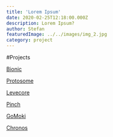 ```yaml
---
title: 'Lorem Ipsum'
date: 2020-02-25T12:18:00.000Z
description: Lorem Ipsum?
author: Stefan
featuredImage: ../../images/img_2.jpg
category: project
---
```


#Projects

<!--** under the [Dedalos](/project1) umbrella **-->

[Bionic](/project10)

[Protosome](/project3)  

[Levecore](/project4) 

[Pinch](/project2)  

<!--[Feous](/project5)-->

<!--[Bettr Health](/project6)-->

<!--[Dotee](/project7)-->

[GoMoki](/project8)

[Chronos](/project9)




